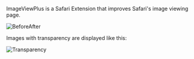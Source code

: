 ImageViewPlus is a Safari Extension that improves Safari's image viewing page.

![BeforeAfter](http://github.com/InScopeApps/ImageViewPlus/raw/master/Screenshots/BeforeAfter.png)

Images with transparency are displayed like this:

![Transparency](http://github.com/InScopeApps/ImageViewPlus/raw/master/Screenshots/Transparency.png)
